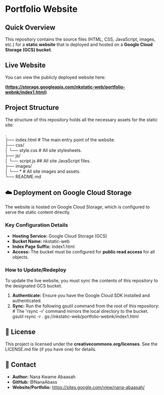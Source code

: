 # **Portfolio Website**

## **Quick Overview**

This repository contains the source files (HTML, CSS, JavaScript, images, etc.) for a **static website** that is deployed and hosted on a **Google Cloud Storage (GCS) bucket**.

## **Live Website**

You can view the publicly deployed website here:

**(https://storage.googleapis.com/nkstatic-web/portfolio-webnk/index1.html)**

## **Project Structure**

The structure of this repository holds all the necessary assets for the static site:

.  
├── index.html          # The main entry point of the website.   
├── css/  
│   └── style.css       # All site stylesheets.  
├── js/  
│   └── script.js       ## All site JavaScript files.  
├── images/  
│   └── \* \# All site images and assets.  
└── README.md

## **☁️ Deployment on Google Cloud Storage**

The website is hosted on Google Cloud Storage, which is configured to serve the static content directly.

### **Key Configuration Details**

* **Hosting Service:** Google Cloud Storage (GCS)  
* **Bucket Name:** nkstatic-web  
* **Index Page Suffix:** index1.html  
* **Access:** The bucket must be configured for **public read access** for all objects.

### **How to Update/Redeploy**

To update the live website, you must sync the contents of this repository to the designated GCS bucket.

1. **Authenticate:** Ensure you have the Google Cloud SDK installed and authenticated.  
2. **Sync:** Run the following gsutil command from the root of this repository:  
   \# The 'rsync \-r' command mirrors the local directory to the bucket.  
   gsutil rsync \-r . gs://nkstatic-web/portfolio-webnk/index1.html 


## **📝 License**

This project is licensed under the **creativecommons.org/licenses**. See the LICENSE.md file (if you have one) for details.

## **📧 Contact**

* **Author:** Nana Kwame Abaasah  
* **GitHub:** @NanaAbass 
* **Website/Portfolio:** https://sites.google.com/view/nana-abaasah/
